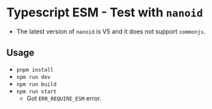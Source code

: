 # Typescript ESM - Test with `nanoid`

- The latest version of `nanoid` is V5 and it does not support `commonjs`.

## Usage

- `pnpm install`
- `npm run dev`
- `npm run build`
- `npm run start`
  - Got `ERR_REQUIRE_ESM` error.
